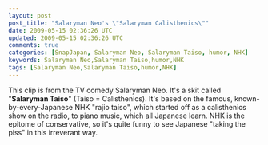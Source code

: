 ```yaml
---           
layout: post
post_title: "Salaryman Neo's \"Salaryman Calisthenics\""
date: 2009-05-15 02:36:26 UTC
updated: 2009-05-15 02:36:26 UTC
comments: true
categories: [SnapJapan, Salaryman Neo, Salaryman Taiso, humor, NHK]
keywords: Salaryman Neo,Salaryman Taiso,humor,NHK
tags: [Salaryman Neo,Salaryman Taiso,humor,NHK]
---
```

 





This clip is from the TV comedy Salaryman Neo. It's a skit called "**Salaryman Taiso**" (Taiso = Calisthenics). It's based on the famous, known-by-every-Japanese NHK "rajio taiso", which started off as a calisthenics show on the radio, to piano music, which all Japanese learn. NHK is the epitome of conservative, so it's quite funny to see Japanese "taking the piss" in this irreverant way. 



